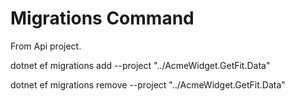 # Migrations Command

From Api project.

dotnet ef migrations add  --project "../AcmeWidget.GetFit.Data"

dotnet ef migrations remove --project "../AcmeWidget.GetFit.Data"